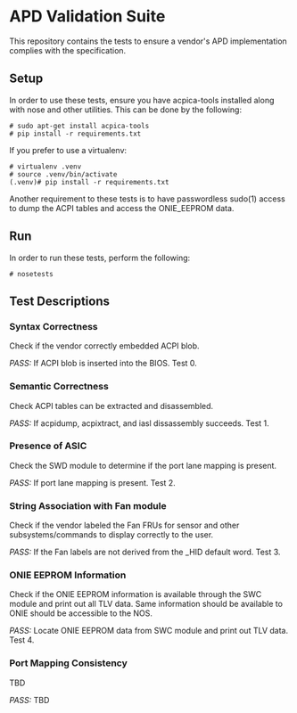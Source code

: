 # APD Validation Suite

This repository contains the tests to ensure a vendor's APD implementation
complies with the specification.

## Setup

In order to use these tests, ensure you have acpica-tools installed along with
nose and other utilities.  This can be done by the following:
```
# sudo apt-get install acpica-tools
# pip install -r requirements.txt
```

If you prefer to use a virtualenv:
```
# virtualenv .venv
# source .venv/bin/activate
(.venv)# pip install -r requirements.txt
```

Another requirement to these tests is to have passwordless sudo(1) access to
dump the ACPI tables and access the ONIE\_EEPROM data.

## Run
In order to run these tests, perform the following:
```
# nosetests
```

## Test Descriptions

### Syntax Correctness
Check if the vendor correctly embedded ACPI blob.

*PASS:* If ACPI blob is inserted into the BIOS. Test 0.

### Semantic Correctness
Check ACPI tables can be extracted and disassembled.

*PASS:* If acpidump, acpixtract, and iasl dissassembly succeeds. Test 1.

### Presence of ASIC
Check the SWD module to determine if the port lane mapping is present.

*PASS:*  If port lane mapping is present.  Test 2.

### String Association with Fan module
Check if the vendor labeled the Fan FRUs for sensor and other
subsystems/commands to display correctly to the user.

*PASS:* If the Fan labels are not derived from the \_HID default word. Test 3.

### ONIE EEPROM Information
Check if the ONIE EEPROM information is available through the SWC module and
print out all TLV data.  Same information should be available to ONIE should
be accessible to the NOS.

*PASS:* Locate ONIE EEPROM data from SWC module and print out TLV data. Test 4.

### Port Mapping Consistency
TBD

*PASS:*  TBD
